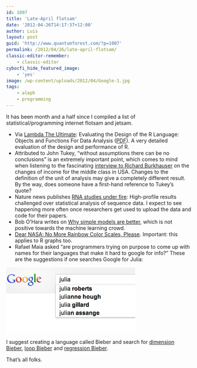 ```yaml
---
id: 1007
title: 'Late-April flotsam'
date: '2012-04-26T14:17:37+12:00'
author: Luis
layout: post
guid: 'http://www.quantumforest.com/?p=1007'
permalink: /2012/04/26/late-april-flotsam/
classic-editor-remember:
    - classic-editor
cybocfi_hide_featured_image:
    - 'yes'
image: /wp-content/uploads/2012/04/Google-1.jpg
tags:
    - aleph
    - programming
---
```


It has been month and a half since I compiled a list of statistical/programming internet flotsam and jetsam.

- Via [Lambda The Ultimate](http://lambda-the-ultimate.org/node/4507): Evaluating the Design of the R Language: Objects and Functions For Data Analysis ([PDF](https://web.archive.org/web/20120425173722/http://www.cs.purdue.edu/homes/jv/pubs/ecoop12.pdf)). A very detailed evaluation of the design and performance of R.
- Attributed to John Tukey, “without assumptions there can be no conclusions” is an extremely important point, which comes to mind when listening to the fascinating [interview to Richard Burkhauser](http://www.econtalk.org/archives/2012/04/burkhauser_on_t.html) on the changes of income for the middle class in USA. Changes to the definition of the unit of analysis may give a completely different result. By the way, does someone have a first-hand reference to Tukey’s quote?
- Nature news publishes [RNA studies under fire](http://www.nature.com/news/rna-studies-under-fire-1.10502): High-profile results challenged over statistical analysis of sequence data. I expect to see happening more often once researchers get used to upload the data and code for their papers.
- Bob O’Hara writes on [Why simple models are better](http://methodsblog.wordpress.com/2012/04/23/simple-models-ftw/), which is not positive towards the machine learning crowd.
- [Dear NASA: No More Rainbow Color Scales, Please](https://web.archive.org/web/20120406192343/http://blog.visual.ly/rainbow-color-scales/). Important: this applies to R graphs too.
- Rafael Maia asked “are programmers trying on purpose to come up with names for their languages that make it hard to google for info?” These are the suggestions if one searches Google for Julia:

![Unhelpful search suggestions.](/assets/images/google-1.jpg)

I suggest creating a language called Bieber and search for [dimension Bieber](https://www.google.co.nz/search?sourceid=chrome&ie=UTF-8&q=dimension+bieber), [loop Bieber](https://www.google.co.nz/search?sourceid=chrome&ie=UTF-8&q=loop+bieber) and [regression Bieber](https://www.google.co.nz/search?sourceid=chrome&ie=UTF-8&q=regression+bieber).

That’s all folks.